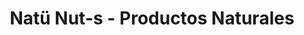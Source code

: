 ---
title: "Natü Nut-s - Productos Naturales"
url: /loja-ecuador/natue-nut-s-productos-naturales/
shop: Supermarkt
---